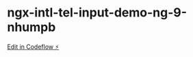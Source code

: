 # ngx-intl-tel-input-demo-ng-9-nhumpb

[Edit in Codeflow ⚡️](https://stackblitz.com/~/github.com/wilgai/ngx-intl-tel-input-demo-ng-9-nhumpb)